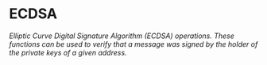 # ECDSA







*Elliptic Curve Digital Signature Algorithm (ECDSA) operations. These functions can be used to verify that a message was signed by the holder of the private keys of a given address.*



